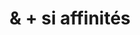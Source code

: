 ---
title: "& + si affinités"
url: /villeneuve-dascq/et-si-affinites/
shop: décoration intérieure
---